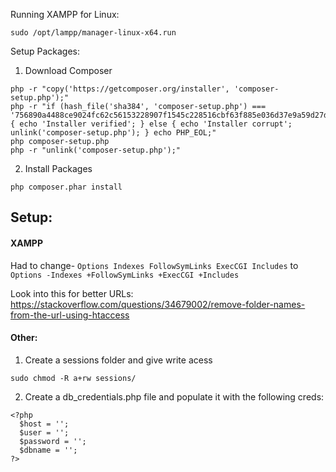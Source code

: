 Running XAMPP for Linux:
```
sudo /opt/lampp/manager-linux-x64.run
```


Setup Packages:
1. Download Composer
```
php -r "copy('https://getcomposer.org/installer', 'composer-setup.php');"
php -r "if (hash_file('sha384', 'composer-setup.php') === '756890a4488ce9024fc62c56153228907f1545c228516cbf63f885e036d37e9a59d27d63f46af1d4d07ee0f76181c7d3') { echo 'Installer verified'; } else { echo 'Installer corrupt'; unlink('composer-setup.php'); } echo PHP_EOL;"
php composer-setup.php
php -r "unlink('composer-setup.php');"
```
2. Install Packages
```
php composer.phar install
```


## Setup:


#### XAMPP
Had to change- 
`Options Indexes FollowSymLinks ExecCGI Includes` to
`Options -Indexes +FollowSymLinks +ExecCGI +Includes`


Look into this for better URLs:
https://stackoverflow.com/questions/34679002/remove-folder-names-from-the-url-using-htaccess


#### Other:
1. Create a sessions folder and give write acess
```
sudo chmod -R a+rw sessions/
```
2. Create a db_credentials.php file and populate it with the following creds:
```
<?php
  $host = '';
  $user = '';
  $password = '';
  $dbname = '';
?>
```

